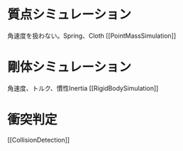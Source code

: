 
# 質点シミュレーション
角速度を扱わない。Spring、Cloth
[[PointMassSimulation]]

# 剛体シミュレーション
角速度、トルク、慣性Inertia
[[RigidBodySimulation]]

# 衝突判定
[[CollisionDetection]]
